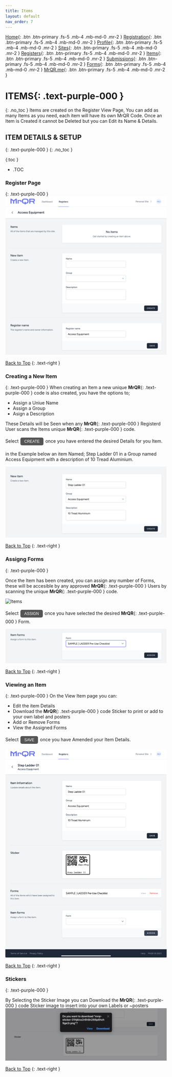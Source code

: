 ```yaml
---
title: Items
layout: default
nav_order: 7
---
```

[Home](https://docs.mrqr.me/index){: .btn .btn-primary .fs-5 .mb-4 .mb-md-0 .mr-2 }
[Registration](https://docs.mrqr.me/registration){: .btn .btn-primary .fs-5 .mb-4 .mb-md-0 .mr-2 }
[Profile](https://docs.mrqr.me/profile){: .btn .btn-primary .fs-5 .mb-4 .mb-md-0 .mr-2 }
[Sites](https://docs.mrqr.me/sites){: .btn .btn-primary .fs-5 .mb-4 .mb-md-0 .mr-2 }
[Registers](https://docs.mrqr.me/registers){: .btn .btn-primary .fs-5 .mb-4 .mb-md-0 .mr-2 }
[Items](https://docs.mrqr.me/assets){: .btn .btn-primary .fs-5 .mb-4 .mb-md-0 .mr-2 }
[Submissions](https://docs.mrqr.me/submission){: .btn .btn-primary .fs-5 .mb-4 .mb-md-0 .mr-2 }
[Forms](https://docs.mrqr.me/docs/FormBuilder){: .btn .btn-primary .fs-5 .mb-4 .mb-md-0 .mr-2 }
[MrQR.me](https://mrqr.me){: .btn .btn-primary .fs-5 .mb-4 .mb-md-0 .mr-2 }

<html>
<head>
<style>
.button {
  padding: 5px 12px;
  text-align: center;
  text-decoration: none;
  display: inline-block;
  font-size: 12px;
  margin: 4px 2px;
  cursor: pointer; }
.button1 {background-color: #555555;} /* Black */
.button2 {background-color: white;}
.button1 {color: white;}
.button2 {color: black;}
.button1 {border: none;}
.button2 {border: 1px solid grey}
.button1 {border-radius: 5px;}
.button2 {border-radius: 5px;}
</style>
</head>
</html>

# **ITEMS**{: .text-purple-000 }
{: .no_toc }
Items are created on the Register View Page, You can add as many Items as you need, each item will have its own MrQR Code.
Once an Item is Created it cannot be Deleted but you can Edit its Name & Details.

## ITEM DETAILS & SETUP
{: .text-purple-000 }
{: .no_toc }

{:toc }
- .TOC

### Register Page
{: .text-purple-000 }
![Items](/assets/images/MrQR_Register_View.png "View")

[Back to Top](https://docs.mrqr.me/assets/)
{: .text-right }

### Creating a New Item
{: .text-purple-000 }
When creating an Item a new unique **MrQR**{: .text-purple-000 } code is also created, you have the options to;

* Assign a Uniue Name
* Assign a Group
* Asign a Description

These Details will be Seen when any **MrQR**{: .text-purple-000 } Registerd User scans the Items unique **MrQR**{: .text-purple-000 } code.

<html>
<body>
Select <button class="button button1">CREATE</button> once you have entered the desired Details for you Item.
</body>
</html>

in the Example below an item Named; Step Ladder 01 in a Group named Access Equipment with a description of 10 Tread Aluminium.

![Items](/assets/images/MrQR_Items_Create.png "Create")

[Back to Top](https://docs.mrqr.me/assets/)
{: .text-right }

### Assigng Forms
{: .text-purple-000 }

Once the Item has been created, you can assign any number of Forms, these will be accesible by any approved **MrQR**{: .text-purple-000 } Users by scanning the unique **MrQR**{: .text-purple-000 } code.

![Items](/assets/images/MrQR_Item_Assigning_a_Form.png "Assign Form")

Select <button class="button button1">ASSIGN</button> once you have selected the desired **MrQR**{: .text-purple-000 } Form.

![Items](/assets/images/MrQR_Item_Assign_Form.png "Assign Form")

[Back to Top](https://docs.mrqr.me/assets/)
{: .text-right }

### Viewing an Item
{: .text-purple-000 }
On the View Item page you can:
* Edit the item Details
* Download the **MrQR**{: .text-purple-000 } code Sticker to print or add to your own label and posters
* Add or Remove Forms
* View the Assigned Forms

Select <button class="button button1">SAVE</button> once you have Amended your Item Details.

![Items](/assets/images/MrQR_Item_Assigned_Form.png "Edit Item")

[Back to Top](https://docs.mrqr.me/assets/)
{: .text-right }

### Stickers
{: .text-purple-000 }

By Selecting the Sticker Image you can Download the **MrQR**{: .text-purple-000 } code Sticker image to insert into your own Labels or ~posters 
![Items](/assets/images/MrQR_Sticker.png "Sticker")

[Back to Top](https://docs.mrqr.me/assets/)
{: .text-right }



